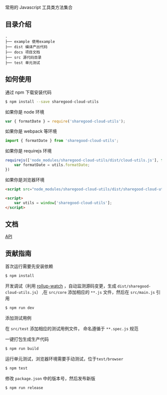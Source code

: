 

常用的 Javascript 工具类方法集合

## 目录介绍

```
.
├── example 使用example
├── dist 编译产出代码
├── docs 项目文档
├── src 源代码目录
├── test 单元测试
```

## 如何使用
通过 npm 下载安装代码

```bash
$ npm install --save sharegood-cloud-utils
```

如果你是 node 环境

```js
var { formatDate } = require('sharegood-cloud-utils');
```

如果你是 webpack 等环境

```js
import { formatDate } from 'sharegood-cloud-utils';
```

如果你是 requirejs 环境

```js
requirejs(['node_modules/sharegood-cloud-utils/dist/cloud-utils.js'], function (utils) {
    var formatDate = utils.formatDate;
})
```

如果你是浏览器环境

```html
<script src="node_modules/sharegood-cloud-utils/dist/sharegood-cloud-utils.min.js"></script>

<script>
    var utils = window['sharegood-cloud-utils'];
</script>
```

## 文档
[API](https://majinhui04.github.io/sharegood-cloud-utils/)

## 贡献指南
首次运行需要先安装依赖

```bash
$ npm install
```
开发调试（利用 [rollup-watch](https://github.com/rollup/rollup-watch) ，自动监测源码变更，生成 `dist/sharegood-cloud-utils.js`）
,在 `src/core` 添加相应的 `**.js` 文件，然后在 `src/main.js` 引用

```bash
$ npm run dev
```

添加测试用例

在 `src/test` 添加相应的测试用例文件， 命名遵循于 `**.spec.js` 规范

一键打包生成生产代码

```bash
$ npm run build
```

运行单元测试，浏览器环境需要手动测试，位于`test/browser`

```bash
$ npm test
```

修改 `package.json` 中的版本号，然后发布新版

```bash
$ npm run release
```
